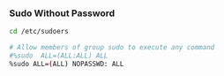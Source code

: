 ### Sudo Without Password 

```bash
cd /etc/sudoers
```

```bash
# Allow members of group sudo to execute any command
#%sudo  ALL=(ALL:ALL) ALL
%sudo ALL=(ALL) NOPASSWD: ALL
```